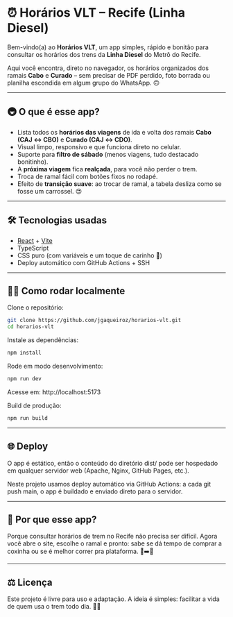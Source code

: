 # ⏰ Horários VLT – Recife (Linha Diesel)

Bem-vindo(a) ao **Horários VLT**, um app simples, rápido e bonitão para consultar os horários dos trens da **Linha Diesel** do Metrô do Recife.  

Aqui você encontra, direto no navegador, os horários organizados dos ramais **Cabo** e **Curado** – sem precisar de PDF perdido, foto borrada ou planilha escondida em algum grupo do WhatsApp. 🙃

---

## 🚇 O que é esse app?

- Lista todos os **horários das viagens** de ida e volta dos ramais **Cabo (CAJ ↔ CBO)** e **Curado (CAJ ↔ CDO)**.  
- Visual limpo, responsivo e que funciona direto no celular.  
- Suporte para **filtro de sábado** (menos viagens, tudo destacado bonitinho).  
- A **próxima viagem** fica **realçada**, para você não perder o trem.  
- Troca de ramal fácil com botões fixos no rodapé.  
- Efeito de **transição suave**: ao trocar de ramal, a tabela desliza como se fosse um carrossel. 😍

---

## 🛠️ Tecnologias usadas

- [React](https://react.dev/) + [Vite](https://vitejs.dev/)  
- TypeScript  
- CSS puro (com variáveis e um toque de carinho 💛)  
- Deploy automático com GitHub Actions + SSH  

---

## 👩‍💻 Como rodar localmente

Clone o repositório:

```bash
git clone https://github.com/jgaqueiroz/horarios-vlt.git
cd horarios-vlt
```
Instale as dependências:
```bash
npm install
```
Rode em modo desenvolvimento:
```bash
npm run dev
```
Acesse em: http://localhost:5173

Build de produção:
```bash
npm run build
```
---
## 🌐 Deploy

O app é estático, então o conteúdo do diretório dist/ pode ser hospedado em qualquer servidor web (Apache, Nginx, GitHub Pages, etc.).

Neste projeto usamos deploy automático via GitHub Actions:
a cada git push main, o app é buildado e enviado direto para o servidor.

---

## 🤔 Por que esse app?

Porque consultar horários de trem no Recife não precisa ser difícil.
Agora você abre o site, escolhe o ramal e pronto: sabe se dá tempo de comprar a coxinha ou se é melhor correr pra plataforma. 🥐➡️🚉

---

## ⚖️ Licença

Este projeto é livre para uso e adaptação.
A ideia é simples: facilitar a vida de quem usa o trem todo dia. 🚆✨
